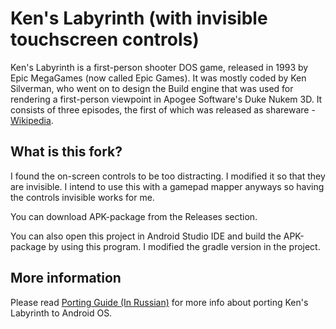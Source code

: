 Ken's Labyrinth (with invisible touchscreen controls)
=============

Ken's Labyrinth is a first-person shooter DOS game, released in 1993 by Epic MegaGames (now called Epic Games). It was mostly coded by Ken Silverman, who went on to design the Build engine that was used for rendering a first-person viewpoint in Apogee Software's Duke Nukem 3D. It consists of three episodes, the first of which was released as shareware - [Wikipedia](https://en.wikipedia.org/wiki/Ken%27s_Labyrinth).

## What is this fork? 

I found the on-screen controls to be too distracting. I modified it so that they are invisible. I intend to use this with a gamepad mapper anyways so having the controls invisible works for me.  

You can download APK-package from the Releases section. 

You can also open this project in Android Studio IDE and build the APK-package by using this program. I modified the gradle version in the project. 

## More information

Please read [Porting Guide (In Russian)](http://exlmoto.ru/kenlab3d-droid) for more info about porting Ken's Labyrinth to Android OS.
